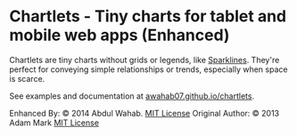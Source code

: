 # Chartlets - Tiny charts for tablet and mobile web apps (Enhanced)

Chartlets are tiny charts without grids or legends, like [Sparklines][1]. They're 
perfect for conveying simple relationships or trends, especially when space is scarce.

See examples and documentation at [awahab07.github.io/chartlets][2].

Enhanced By: &copy; 2014 Abdul Wahab. [MIT License][3]
Original Author: &copy; 2013 Adam Mark [MIT License][3]

[1]: http://en.wikipedia.org/wiki/Sparklines
[2]: http://awahab07.github.io/chartlets/
[3]: http://opensource.org/licenses/MIT
